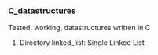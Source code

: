 ### C_datastructures
Tested, working, datastructures written in C
1. Directory linked_list: Single Linked List    

